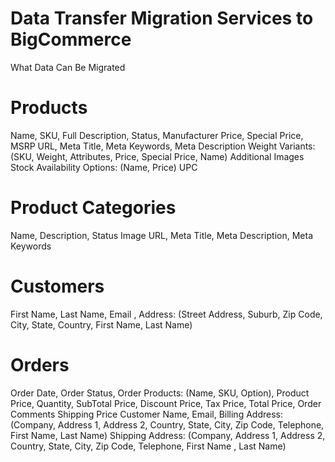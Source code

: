 #  Data Transfer Migration Services to BigCommerce 

What Data Can Be Migrated

# Products

 Name, SKU, Full Description, Status, Manufacturer
 Price, Special Price, MSRP
 URL, Meta Title, Meta Keywords, Meta Description
 Weight
 Variants: (SKU, Weight, Attributes, Price, Special Price, Name)
 Additional Images
 Stock Availability
 Options: (Name, Price)
 UPC

# Product Categories

 Name, Description, Status
 Image
 URL, Meta Title, Meta Description, Meta Keywords

# Customers

 First Name, Last Name, Email
 , Address: (Street Address, Suburb, Zip Code, City, State, Country, First Name, Last Name)

# Orders

 Order Date, Order Status, Order Products: (Name, SKU, Option), Product Price, Quantity, SubTotal Price, Discount Price, Tax Price, Total Price, Order Comments Shipping Price
 Customer Name, Email, Billing Address: (Company, Address 1, Address 2, Country, State, City, Zip Code, Telephone, First Name, Last Name)
 Shipping Address: (Company, Address 1, Address 2, Country, State, City, Zip Code, Telephone, First Name , Last Name)
